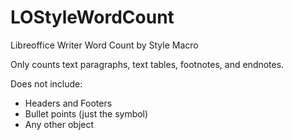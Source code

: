 # LOStyleWordCount
Libreoffice Writer Word Count by Style Macro

Only counts text paragraphs, text tables, footnotes, and endnotes.

Does not include:
- Headers and Footers
- Bullet points (just the symbol)
- Any other object

